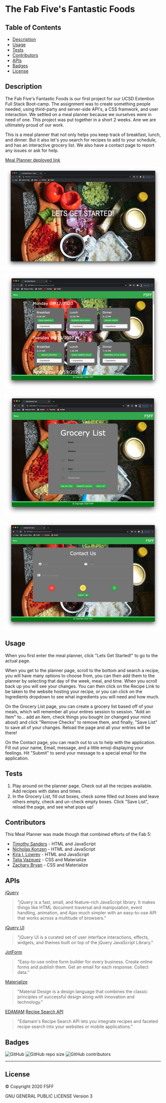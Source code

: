 # The Fab Five's Fantastic Foods

## Table of Contents

 * [Description](#description)
 * [Usage](#usage)
 * [Tests](#tests)
 * [Contributors](#contributors)
 * [APIs](#apis)
 * [Badges](#badges)
 * [License](#license)

## Description

The Fab Five's Fantastic Foods is our first project for our UCSD Extention Full Stack Boot-camp. The assignment was to create something people needed, using third-party and server-side API's, a CSS framwork, and user interaction. We settled on a meal planner because we ourselves were in need of one. This project was put together in a short 2 weeks. Ane we are ultimately proud of our work.

This is a meal planner that not only helps you keep track of breakfast, lunch, and dinner. But it also let's you search for recipes to add to your schedule, and has an interactive grocery list. We also have a contact page to report any issues or ask for help.

[Meal Planner deployed link](https://tbsanders5.github.io/mealplanner/)

![welcome page](./assets/readme-images/welcomepage.png)

![meal planner page](./assets/readme-images/plannerpage.png)

![grocery list page](./assets/readme-images/gorcerypage.png)

![contact page](./assets/readme-images/contactpage.png)

## Usage

When you first enter the meal planner, click "Lets Get Started!" to go to the actual page.

When you get to the planner page, scroll to the bottom and search a recipe, you will have many options to choose from, you can then add them to the planner by selecting that day of the week, meal, and time. When you scroll back up you will see your changes. You can then click on the Recipe Link to be taken to the website hosting your recipe, or you can click on the Ingredients dropdown to see what ingredients you will need and how much.

On the Grocery List page, you can create a grocery list based off of your meals, which will remember all your entires session to session. "Add an Item" to... add an item, check things you bought (or changed your mind about) and click "Remove Checks" to remove them, and finally, "Save List" to save all of your changes. Reload the page and all your entries will be there!

On the Contact page, you can reach out to us to help with the application. Fill out your name, Email, message, and a little emoji displaying your feelings. Hit "Submit" to send your message to a special email for the application.

## Tests

1. Play around on the planner page. Check out all the recipes available. Add recipes with dates and times.
2. In the Grocery List, fill out boxes, check some filled out boxes and leave others empty, check and un-check empty boxes. Click "Save List", reload the page, and see what pops up!

## Contributors

This Meal Planner was made though that combined efforts of the Fab 5:

 * [Timothy Sanders](https://github.com/tbsanders5) - HTML and JavaScript
 * [Nicholas Konzen](https://github.com/NTKonzen) - HTML and JavaScript
 * [Kira I. Lowrey](https://github.com/KILowrey) - HTML and JavaScript
 * [Talia Vazquez](https://github.com/taliavazquez) - CSS and Materialize
 * [Zachary Bryan](https://github.com/zacharybryan) - CSS and Materialize

## APIs

[jQuery](https://jquery.com/)

> "jQuery is a fast, small, and feature-rich JavaScript library. It makes things like HTML document traversal and manipulation, event handling, animation, and Ajax much simpler with an easy-to-use API that works across a multitude of browsers."

[jQuery UI](https://jqueryui.com/)

> "jQuery UI is a curated set of user interface interactions, effects, widgets, and themes built on top of the jQuery JavaScript Library."

[JotForm](https://www.jotform.com/)

> "Easy-to-use online form builder for every business. Create online forms and publish them. Get an email for each response. Collect data."

[Materialize](https://materializecss.com/)

> "Material Design is a design language that combines the classic principles of successful design along with innovation and technology."

[EDAMAM](https://developer.edamam.com/) [Recipe Search API](https://developer.edamam.com/edamam-recipe-api)

> "Edamam's Recipe Search API lets you integrate recipes and faceted recipe search into your websites or mobile applications."

## Badges

![GitHub](https://img.shields.io/github/license/tbsanders5/mealplanner)
![GitHub repo size](https://img.shields.io/github/repo-size/tbsanders5/mealplanner)
![GitHub contributors](https://img.shields.io/github/contributors/tbsanders5/mealplanner)

---

## License

© Copyright 2020 F5FF

GNU GENERAL PUBLIC LICENSE Version 3